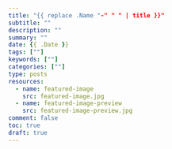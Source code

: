 ```yaml
---
title: "{{ replace .Name "-" " " | title }}"
subtitle: ""
description: ""
summary: ""
date: {{ .Date }}
tags: [""]
keywords: [""]
categories: [""]
type: posts
resources:
  - name: featured-image
    src: featured-image.jpg
  - name: featured-image-preview
    src: featured-image-preview.jpg
comment: false
toc: true
draft: true
---
```


